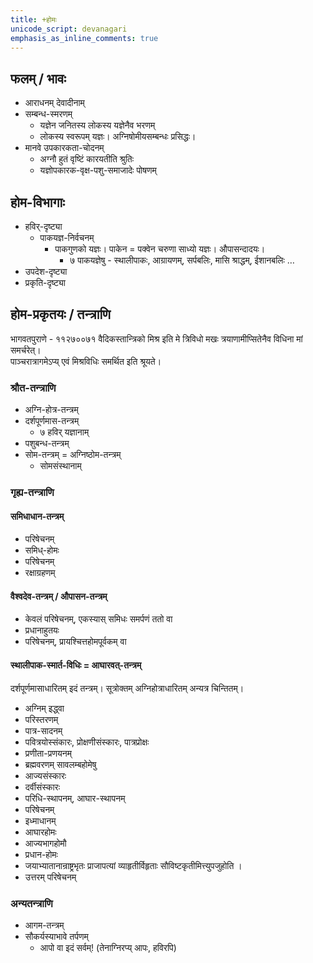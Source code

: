 ```yaml
---  
title: +होमः  
unicode_script: devanagari  
emphasis_as_inline_comments: true
---  
```



## फलम् / भावः

- आराधनम् देवादीनाम्
- सम्बन्ध-स्मरणम्
  - यज्ञेन जनितस्य लोकस्य यज्ञेनैव भरणम्
  - लोकस्य स्वरूपम् यज्ञः। अग्निषोमीयसम्बन्धः प्रसिद्धः।
- मानवे उपकारकता-चोदनम्
  - अग्नौ हुतं वृष्टिं कारयतीति श्रुतिः
  - यज्ञोपकारक-वृक्ष-पशु-समाजादेः पोषणम्

## होम-विभागाः

- हविर्-दृष्ट्या
  - पाकयज्ञ-निर्वचनम्
    - पाकगुणको यज्ञः। पाकेन = पक्वेन चरुणा साध्यो यज्ञः। औपासन्दादयः।
      - ७ पाकयज्ञेषु - स्थालीपाकः, आग्रायणम्, सर्पबलिः, मासि श्राद्धम्, ईशानबलिः …
- उपदेश-दृष्ट्या
- प्रकृति-दृष्ट्या


## होम-प्रकृतयः / तन्त्राणि

भागवतपुराणे - ११२७००७१ वैदिकस्तान्त्रिको मिश्र इति मे त्रिविधो मखः त्रयाणामीप्सितेनैव विधिना मां समर्चरेत्।  
पाञ्चरात्रागमेऽप्य् एवं मिश्रविधिः समर्थित इति श्रूयते।


### श्रौत-तन्त्राणि
- अग्नि-होत्र-तन्त्रम्
- दर्शपूर्णमास-तन्त्रम्
  - ७ हविर् यज्ञानाम्
- पशुबन्ध-तन्त्रम्
- सोम-तन्त्रम् = अग्निष्ठोम-तन्त्रम्
  - सोमसंस्थानाम्

### गृह्य-तन्त्राणि

#### समिधाधान-तन्त्रम्
  - परिषेचनम्
  - समिध्-होमः
  - परिषेचनम्
  - रक्षाग्रहणम्

#### वैश्वदेव-तन्त्रम् / औपासन-तन्त्रम्

- केवलं परिषेचनम्, एकस्यास् समिधः समर्पणं ततो वा
- प्रधानाहुतयः
- परिषेचनम्, प्रायश्चित्तहोमपूर्वकम् वा

#### स्थालीपाक-स्मार्त-विधिः = आघारवत्-तन्त्रम्

दर्शपूर्णमासाधारितम् इदं तन्त्रम्। सूत्रोक्तम् अग्निहोत्राधारितम् अन्यत्र चिन्तितम्।

- अग्निम् इद्ध्वा
- परिस्तरणम्
- पात्र-सादनम्
- पवित्रयोस्संकारः, प्रोक्षणीसंस्कारः, पात्रप्रोक्षः
- प्रणीता-प्रणयनम्
- ब्रह्मवरणम् सावलम्बहोमेषु
- आज्यसंस्कारः
- दर्वीसंस्कारः
- परिधि-स्थापनम्, आघार-स्थापनम्
- परिषेचनम्
- इध्माधानम्
- आघारहोमः
- आज्यभागहोमौ
- प्रधान-होमः
- जयाभ्यातानान्राष्ट्रभृतः प्राजापत्यां व्याहृतीर्विहृताः सौविष्टकृतीमित्त्युपजुहोति ।
- उत्तरम् परिषेचनम्

### अन्यतन्त्राणि

- आगम-तन्त्रम्
- सौकर्यस्याभावे तर्पणम्
  - आपो वा इदं सर्वम्! (तेनाग्निरप्य् आपः, हविरपि)
